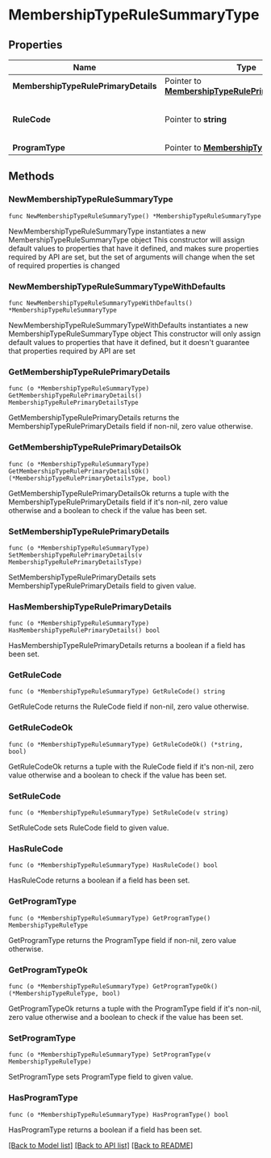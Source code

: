 # MembershipTypeRuleSummaryType

## Properties

Name | Type | Description | Notes
------------ | ------------- | ------------- | -------------
**MembershipTypeRulePrimaryDetails** | Pointer to [**MembershipTypeRulePrimaryDetailsType**](MembershipTypeRulePrimaryDetailsType.md) |  | [optional] 
**RuleCode** | Pointer to **string** | Rule code of the membership type rule. | [optional] 
**ProgramType** | Pointer to [**MembershipTypeRuleType**](MembershipTypeRuleType.md) |  | [optional] 

## Methods

### NewMembershipTypeRuleSummaryType

`func NewMembershipTypeRuleSummaryType() *MembershipTypeRuleSummaryType`

NewMembershipTypeRuleSummaryType instantiates a new MembershipTypeRuleSummaryType object
This constructor will assign default values to properties that have it defined,
and makes sure properties required by API are set, but the set of arguments
will change when the set of required properties is changed

### NewMembershipTypeRuleSummaryTypeWithDefaults

`func NewMembershipTypeRuleSummaryTypeWithDefaults() *MembershipTypeRuleSummaryType`

NewMembershipTypeRuleSummaryTypeWithDefaults instantiates a new MembershipTypeRuleSummaryType object
This constructor will only assign default values to properties that have it defined,
but it doesn't guarantee that properties required by API are set

### GetMembershipTypeRulePrimaryDetails

`func (o *MembershipTypeRuleSummaryType) GetMembershipTypeRulePrimaryDetails() MembershipTypeRulePrimaryDetailsType`

GetMembershipTypeRulePrimaryDetails returns the MembershipTypeRulePrimaryDetails field if non-nil, zero value otherwise.

### GetMembershipTypeRulePrimaryDetailsOk

`func (o *MembershipTypeRuleSummaryType) GetMembershipTypeRulePrimaryDetailsOk() (*MembershipTypeRulePrimaryDetailsType, bool)`

GetMembershipTypeRulePrimaryDetailsOk returns a tuple with the MembershipTypeRulePrimaryDetails field if it's non-nil, zero value otherwise
and a boolean to check if the value has been set.

### SetMembershipTypeRulePrimaryDetails

`func (o *MembershipTypeRuleSummaryType) SetMembershipTypeRulePrimaryDetails(v MembershipTypeRulePrimaryDetailsType)`

SetMembershipTypeRulePrimaryDetails sets MembershipTypeRulePrimaryDetails field to given value.

### HasMembershipTypeRulePrimaryDetails

`func (o *MembershipTypeRuleSummaryType) HasMembershipTypeRulePrimaryDetails() bool`

HasMembershipTypeRulePrimaryDetails returns a boolean if a field has been set.

### GetRuleCode

`func (o *MembershipTypeRuleSummaryType) GetRuleCode() string`

GetRuleCode returns the RuleCode field if non-nil, zero value otherwise.

### GetRuleCodeOk

`func (o *MembershipTypeRuleSummaryType) GetRuleCodeOk() (*string, bool)`

GetRuleCodeOk returns a tuple with the RuleCode field if it's non-nil, zero value otherwise
and a boolean to check if the value has been set.

### SetRuleCode

`func (o *MembershipTypeRuleSummaryType) SetRuleCode(v string)`

SetRuleCode sets RuleCode field to given value.

### HasRuleCode

`func (o *MembershipTypeRuleSummaryType) HasRuleCode() bool`

HasRuleCode returns a boolean if a field has been set.

### GetProgramType

`func (o *MembershipTypeRuleSummaryType) GetProgramType() MembershipTypeRuleType`

GetProgramType returns the ProgramType field if non-nil, zero value otherwise.

### GetProgramTypeOk

`func (o *MembershipTypeRuleSummaryType) GetProgramTypeOk() (*MembershipTypeRuleType, bool)`

GetProgramTypeOk returns a tuple with the ProgramType field if it's non-nil, zero value otherwise
and a boolean to check if the value has been set.

### SetProgramType

`func (o *MembershipTypeRuleSummaryType) SetProgramType(v MembershipTypeRuleType)`

SetProgramType sets ProgramType field to given value.

### HasProgramType

`func (o *MembershipTypeRuleSummaryType) HasProgramType() bool`

HasProgramType returns a boolean if a field has been set.


[[Back to Model list]](../README.md#documentation-for-models) [[Back to API list]](../README.md#documentation-for-api-endpoints) [[Back to README]](../README.md)


